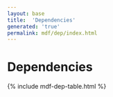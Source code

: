 ```yaml
---
layout: base
title:  'Dependencies'
generated: 'true'
permalink: mdf/dep/index.html
---
```


# Dependencies

{% include mdf-dep-table.html %}
